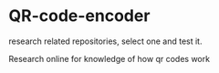# QR-code-encoder

research related repositories, select one and test it.

Research online for knowledge of how qr codes work
